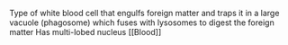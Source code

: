 Type of white blood cell that engulfs foreign matter and traps it in a large vacuole (phagosome) which fuses with lysosomes to digest the foreign matter
Has multi-lobed nucleus
[[Blood]]
